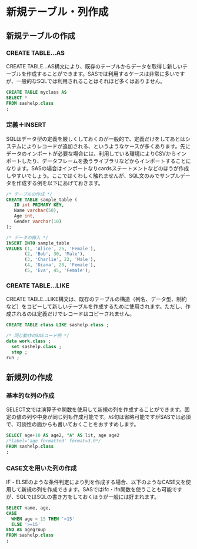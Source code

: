 # 新規テーブル・列作成

## 新規テーブルの作成

### CREATE TABLE...AS

CREATE TABLE...AS構文により、既存のテーブルからデータを取得し新しいテーブルを作成することができます。SASでは利用するケースは非常に多いですが、一般的なSQLでは利用されることはそれほど多くはありません。

```sql
CREATE TABLE myclass AS
SELECT *
FROM sashelp.class
;
```

### 定義＋INSERT

SQLはデータ型の定義を厳しくしておくのが一般的で、定義だけをしてあとはシステムによりレコードが追加される、というようなケースが多くあります。先にデータのインポートが必要な場合には、利用している環境によりCSVからインポートしたり、データフレームを扱うライブラリなどからインポートすることになります。SASの場合はインポートなりcardsステートメントなどのほうが作成しやすいでしょう。ここではくわしく触れませんが、SQL文のみでサンプルデータを作成する例を以下にあげておきます。

```sql
/* テーブルの作成 */
CREATE TABLE sample_table (
   ID int PRIMARY KEY,
   Name varchar(50),
   Age int,
   Gender varchar(10)
);

/* データの挿入 */
INSERT INTO sample_table
VALUES (1, 'Alice', 25, 'Female'),
       (2, 'Bob', 30, 'Male'),
       (3, 'Charlie', 22, 'Male'),
       (4, 'Diana', 28, 'Female'),
       (5, 'Eva', 45, 'Female');
```

### CREATE TABLE...LIKE

CREATE TABLE...LIKE構文は、既存のテーブルの構造（列名、データ型、制約など）をコピーして新しいテーブルを作成するために使用されます。ただし、作成されるのは定義だけでレコードはコピーされません。

```sql
CREATE TABLE class LIKE sashelp.class ;

/* 同じ動作のSASコード例 */
data work.class ;
  set sashelp.class ;
  stop ;
run ;
```

## 新規列の作成

### 基本的な列の作成

SELECT文では演算子や関数を使用して新規の列を作成することができます。固定の値の列や中身が同じ列も作成可能です。`AS`句は省略可能ですがSASでは必須で、可読性の面からも書いておくことをおすすめします。

```sql
SELECT age+10 AS age2, "A" AS lit, age age2
/*label='age formatted' format=3.0*/ 
FROM sashelp.class
;
```

### CASE文を用いた列の作成

IF・ELSEのような条件判定により列を作成する場合、以下のようなCASE文を使用して新規の列を作成できます。SASではifc・ifn関数を使うことも可能ですが、SQLではSQLの書き方をしておくほうが一般には好まれます。

```sql
SELECT name, age,
CASE
  WHEN age < 15 THEN '<15'
  ELSE '>=15'
END AS agegroup
FROM sashelp.class
;
```